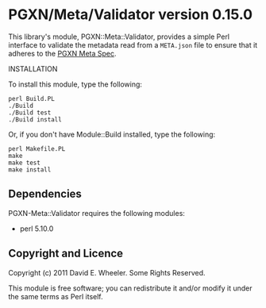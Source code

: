 PGXN/Meta/Validator version 0.15.0
==================================

This library's module, PGXN::Meta::Validator, provides a simple Perl interface
to validate the metadata read from a `META.json` file to ensure that it
adheres to the [PGXN Meta Spec](http://pgxn.org/spec/).

INSTALLATION

To install this module, type the following:

    perl Build.PL
    ./Build
    ./Build test
    ./Build install

Or, if you don't have Module::Build installed, type the following:

    perl Makefile.PL
    make
    make test
    make install

Dependencies
------------

PGXN-Meta::Validator requires the following modules:

* perl 5.10.0

Copyright and Licence
---------------------

Copyright (c) 2011 David E. Wheeler. Some Rights Reserved.

This module is free software; you can redistribute it and/or modify it under
the same terms as Perl itself.
